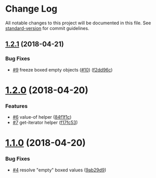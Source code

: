 # Change Log

All notable changes to this project will be documented in this file. See [standard-version](https://github.com/conventional-changelog/standard-version) for commit guidelines.

<a name="1.2.1"></a>

## [1.2.1](https://github.com/mylesj/with-iterator/compare/v1.2.0...v1.2.1) (2018-04-21)

### Bug Fixes

*   [#9](https://github.com/mylesj/with-iterator/issues/9) freeze boxed empty objects ([#10](https://github.com/mylesj/with-iterator/issues/10)) ([f2dd96c](https://github.com/mylesj/with-iterator/commit/f2dd96c))

<a name="1.2.0"></a>

# [1.2.0](https://github.com/mylesj/with-iterator/compare/v1.1.0...v1.2.0) (2018-04-20)

### Features

*   [#6](https://github.com/mylesj/with-iterator/issues/6) value-of helper ([84f1f1c](https://github.com/mylesj/with-iterator/commit/84f1f1c))
*   [#7](https://github.com/mylesj/with-iterator/issues/7) get-iterator helper ([f17fc53](https://github.com/mylesj/with-iterator/commit/f17fc53))

<a name="1.1.0"></a>

# [1.1.0](https://github.com/mylesj/with-iterator/compare/v1.0.3...v1.1.0) (2018-04-20)

### Bug Fixes

*   [#4](https://github.com/mylesj/with-iterator/issues/4) resolve "empty" boxed values ([9ab29d9](https://github.com/mylesj/with-iterator/commit/9ab29d9))
